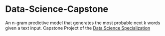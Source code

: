 # Data-Science-Capstone

An n-gram predictive model that generates the most probable next k words 
given a text input. Capstone Project of the [Data Science 
Specialization](https://www.coursera.org/specializations/jhu-data-science)
